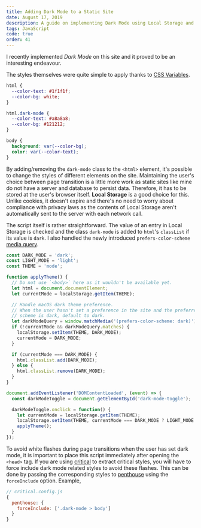 ```yaml
---
title: Adding Dark Mode to a Static Site
date: August 17, 2019
description: A guide on implementing Dark Mode using Local Storage and JavaScript.
tags: JavaScript
code: true
order: 41
---
```


I recently implemented *Dark Mode* on this site and it proved to be an interesting endeavour.

The styles themselves were quite simple to apply thanks to
[CSS Variables](https://developer.mozilla.org/en-US/docs/Web/CSS/Using_CSS_custom_properties).

```css
html {
  --color-text: #1f1f1f;
  --color-bg: white;
}

html.dark-mode {
  --color-text: #a8a8a8;
  --color-bg: #121212;
}

body {
  background: var(--color-bg);
  color: var(--color-text);
}
```

By adding/removing the `dark-mode` class to the `<html>` element, it's possible to change the styles of
different elements on the site. Maintaining the user's choice between page transition is a little
more work as static sites like mine do not have a server and database to persist data. Therefore,
it has to be stored at the user's browser itself. **Local Storage** is a good choice for this.
Unlike cookies, it doesn't expire and there's no need to worry about compliance with privacy laws
as the contents of Local Storage aren't automatically sent to the server with each network call.

The script itself is rather straightforward. The value of an entry in Local Storage is checked
and the class `dark-mode` is added to `html`'s `classList` if its value is `dark`. I also handled
the newly introduced `prefers-color-scheme` [media query](https://developer.mozilla.org/en-US/docs/Web/CSS/@media/prefers-color-scheme).


```javascript
const DARK_MODE = 'dark';
const LIGHT_MODE = 'light';
const THEME = 'mode';

function applyTheme() {
  // Do not use `<body>` here as it wouldn't be available yet.
  let html = document.documentElement;
  let currentMode = localStorage.getItem(THEME);

  // Handle macOS dark theme preference.
  // When the user hasn't set a preference in the site and the preferred
  // scheme is dark, default to dark.
  let darkModeQuery = window.matchMedia('(prefers-color-scheme: dark)');
  if (!currentMode && darkModeQuery.matches) {
    localStorage.setItem(THEME, DARK_MODE);
    currentMode = DARK_MODE;
  }

  if (currentMode === DARK_MODE) {
    html.classList.add(DARK_MODE);
  } else {
    html.classList.remove(DARK_MODE);
  }
}

document.addEventListener('DOMContentLoaded', (event) => {
  const darkModeToggle = document.getElementById('dark-mode-toggle');

  darkModeToggle.onclick = function() {
    let currentMode = localStorage.getItem(THEME);
    localStorage.setItem(THEME, currentMode === DARK_MODE ? LIGHT_MODE : DARK_MODE);
    applyTheme();
  }
});
```

To avoid white flashes during page transitions when the user has set dark mode, it is
important to place this script immediately after opening the `<head>` tag. If you are
using [critical](https://github.com/addyosmani/critical/) to extract critical styles,
you will have to force include dark mode related styles to avoid these flashes.
This can be done by passing the corresponding styles to [penthouse](https://github.com/addyosmani/critical/)
using the `forceInclude` option. Example,

```javascript
// critical.config.js
{
  penthouse: {
    forceInclude: ['.dark-mode > body']
  }
}
```
